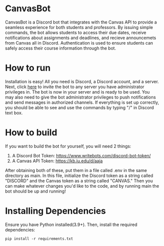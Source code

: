 # CanvasBot
CanvasBot is a Discord bot that integrates with the Canvas API to provide a seamless experience for both students and professors. By issuing simple commands, the bot allows students to access their due dates, receive notifications about assignments and deadlines, and recieve announcemets from Canvas all in Discord. Authentication is used to ensure students can safely access their course information through the bot.

#  How to run
Installation is easy! All you need is Discord, a Discord account, and a server. Next, click [here](https://discord.com/api/oauth2/authorize?client_id=1075548726313111594&permissions=2483030064&scope=bot) to invite the bot to any server you have administrator privileges in. The bot is now in your server and is ready to be used. You may also need to give the bot administrator privileges to push notifications and send messages in authorized channels. If everything is set up correctly, you should be able to see and use the commands by typing "/" in Discord text box.

# How to build
If you want to build the bot for yourself, you will need 2 things:
1. A Discord Bot Token: https://www.writebots.com/discord-bot-token/
2. A Canvas API Token: https://kb.iu.edu/d/aaja

After obtaining both of these, put them in a file called .env in the same directory as main. In this file, initialize the Discord token as a string called "DISCORD" and the Canvas token as a string called "CANVAS." Then you can make whatever changes you'd like to the code, and by running main the bot should be up and running!

# Installing Dependencies
Ensure you have Python installed(3.9+). Then, install the required dependencies:

```
pip install -r requirements.txt
```
